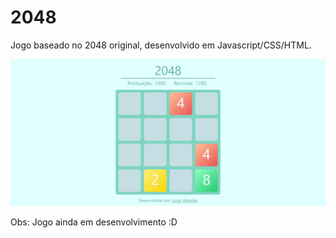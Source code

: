 # 2048
Jogo baseado no 2048 original, desenvolvido em Javascript/CSS/HTML.

![Tela principal do jogo.](sample.png)

Obs: Jogo ainda em desenvolvimento :D
